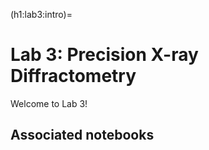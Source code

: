 (h1:lab3:intro)=
# Lab 3: Precision X-ray Diffractometry


Welcome to Lab 3!


## Associated notebooks 

```{tableofcontents}
```